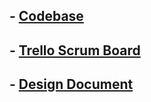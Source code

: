 ## - [Codebase](https://github.com/wschaf/DupDetector)
## - [Trello Scrum Board](https://trello.com/b/tkYIAiUl/a-team)
## - [Design Document](https://docs.google.com/document/d/1UXDmncuhU128ueACsPHJtelXfo1li-0GcnEI7T1pF4Q/edit?usp=sharing)